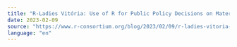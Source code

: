 ```yaml
---
title: "R-Ladies Vitória: Use of R for Public Policy Decisions on Maternal and Child Health in Brazil"
date: 2023-02-09
source: "https://www.r-consortium.org/blog/2023/02/09/r-ladies-vitoria-use-of-r-maternal-and-child-health-brazil"
language: "en"
---
```

